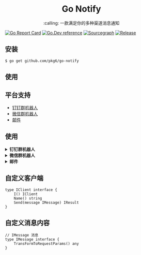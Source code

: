 <h1 align="center">Go Notify</h1>

<p align="center">:calling: 一款满足你的多种渠道消息通知</p>


[![Go Report Card](https://goreportcard.com/badge/github.com/pkg6/go-notify)](https://goreportcard.com/report/github.com/pkg6/go-notify)
[![Go.Dev reference](https://img.shields.io/badge/go.dev-reference-blue?logo=go&logoColor=white)](https://pkg.go.dev/github.com/pkg6/go-notify?tab=doc)
[![Sourcegraph](https://sourcegraph.com/github.com/pkg6/go-notify/-/badge.svg)](https://sourcegraph.com/github.com/pkg6/go-notify?badge)
[![Release](https://img.shields.io/github/release/pkg6/go-notify.svg?style=flat-square)](https://github.com/pkg6/go-notify/releases)


## 安装

```
$ go get github.com/pkg6/go-notify
```

## 使用



## 平台支持

* [钉钉群机器人](https://developers.dingtalk.com/document/app/custom-robot-access)
* [微信群机器人](https://developer.work.weixin.qq.com/document/path/91770)
* [邮件](https://github.com/go-gomail/gomail)



## 使用
<details>
<summary><b>钉钉群机器人</b></summary>

```
package main

import (
	"fmt"
	"github.com/pkg6/go-notify"
	"github.com/pkg6/go-notify/dingtalk"
)

func main() {
	client := &dingtalk.Client{
		AccessToken: "27bbe68cc8b57acc2973b59fd7ae2460fb0b2322ce2e8660f5fb5b75aee04e88",
		Secret:      "SEC55f77c19089ef4aee0be143a77d12730f2daaa2390b212cffb1e1ac1f23f8ccc",
	}
	message := &dingtalk.TextMessage{}
	message.Text.Content = "测试发送dingtalk2"
	n := notify.New(client)
	sender := n.Send(message)
	for _, result := range sender {
		fmt.Println(fmt.Sprintf("%#v", result.Result()))
		fmt.Println(fmt.Sprintf("%#v", result.Status()))
		fmt.Println(fmt.Sprintf("%#v", result.Error()))
	}
}
```
</details>

<details>
<summary><b>微信群机器人</b></summary>

```
package main

import (
	"fmt"
	"github.com/pkg6/go-notify"
	"github.com/pkg6/go-notify/wework"
)

func main() {
	client := &wework.Client{
		Key: "693a91f6-7xxx-4bc4-97a0-0ec2sifa5aaa",
	}
	message := &wework.TextMessage{}
	message.Text.Content = "测试发送wework"
	n := notify.New(client)
	sender := n.Send(message)
	for _, result := range sender {
		fmt.Println(fmt.Sprintf("%#v", result.Result()))
		fmt.Println(fmt.Sprintf("%#v", result.Status()))
		fmt.Println(fmt.Sprintf("%#v", result.Error()))
	}
}
```
</details>



<details>
<summary><b>邮件</b></summary>

```
package main

import (
	"fmt"
	"github.com/pkg6/go-notify"
	"github.com/pkg6/go-notify/mail"
)

func main() {
	client := &mail.Client{
		Host:     "smtp.126.com",
		Port:     456,
		Username: "******@126.com",
		Password: "***************",
	}
	message := &mail.Message{}
	message.SetForm("********@126.com")
	message.SetTo("**********@qq.com")
	message.Html("<h3>GO-Notify</h3><p>欢迎使用GO-Notify</p>")
	n := notify.New(client)
	sender := n.Send(message)
	for _, result := range sender {
		fmt.Println(fmt.Sprintf("%#v", result.Result()))
		fmt.Println(fmt.Sprintf("%#v", result.Status()))
		fmt.Println(fmt.Sprintf("%#v", result.Error()))
	}
}
```
</details>


## 自定义客户端

~~~
type IClient interface {
	I() IClient
	Name() string
	Send(message IMessage) IResult
}
~~~

## 自定义消息内容

~~~
// IMessage 消息
type IMessage interface {
	TransFormToRequestParams() any
}
~~~
